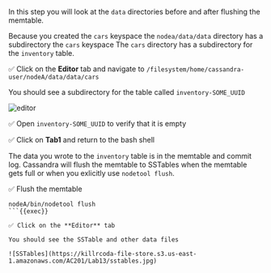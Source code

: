 In this step you will look at the `data` directories before and after flushing the memtable.

Because you created the `cars` keyspace the `nodea/data/data` directory has a subdirectory the `cars` keyspace
The `cars` directory has a subdirectory for the `inventory` table.

✅ Click on the **Editor** tab and navigate to `/filesystem/home/cassandra-user/nodeA/data/data/cars`

You should see a subdirectory for the table called `inventory-SOME_UUID`

![editor](https://killrcoda-file-store.s3.us-east-1.amazonaws.com/AC201/Lab13/editor.jpg)

✅ Open `inventory-SOME_UUID` to verify that it is empty

✅ Click on **Tab1** and return to the bash shell

The data you wrote to the `inventory` table is in the memtable and commit log.
Cassandra will flush the memtable to SSTables when the memtable gets full or when you exlicitly use `nodetool flush`.

✅ Flush the memtable
```
nodeA/bin/nodetool flush
```{{exec}}

✅ Click on the **Editor** tab

You should see the SSTable and other data files

![SSTables](https://killrcoda-file-store.s3.us-east-1.amazonaws.com/AC201/Lab13/sstables.jpg)